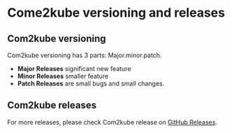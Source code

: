 # Come2kube versioning and releases

## Com2kube versioning

Com2kube versioning has 3 parts: Major.minor.patch.

- **Major Releases** significant new feature
- **Minor Releases** smaller feature
- **Patch Releases** are small bugs and small changes.

## Com2kube releases

For more releases, please check Com2kube release on [GitHub Releases](https://github.com/Com2Kube/Com2Kube/releases).